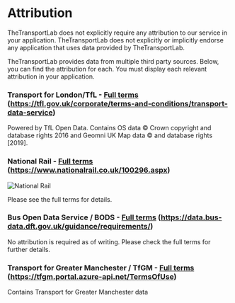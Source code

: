 # Attribution

TheTransportLab does not explicitly require any attribution to our service in your application.
TheTransportLab does not explicitly or implicitly endorse any application that uses data provided by TheTransportLab.

TheTransportLab provides data from multiple third party sources. Below, you can find the attribution for each. You must display each relevant attribution in your application.

### Transport for London/TfL - [Full terms](https://tfl.gov.uk/corporate/terms-and-conditions/transport-data-service) (https://tfl.gov.uk/corporate/terms-and-conditions/transport-data-service)

Powered by TfL Open Data. Contains OS data © Crown copyright and database rights 2016 and Geomni UK Map data © and database rights [2019].

### National Rail - [Full terms](https://www.nationalrail.co.uk/100296.aspx) (https://www.nationalrail.co.uk/100296.aspx)

![National Rail](https://alftwhpdiqjfdsrhjfnk.supabase.co/storage/v1/object/sign/EmailAssets/NRE_Powered_logo.jpg?token=eyJhbGciOiJIUzI1NiIsInR5cCI6IkpXVCJ9.eyJ1cmwiOiJFbWFpbEFzc2V0cy9OUkVfUG93ZXJlZF9sb2dvLmpwZyIsImlhdCI6MTYyNDExNzM0MSwiZXhwIjoxOTM5NDc3MzQxfQ.B-07_ZVLCFnp0R_w-LQaoc_FGzezerVOU81RNYA8A_Q)

Please see the full terms for details.

### Bus Open Data Service / BODS - [Full terms](https://data.bus-data.dft.gov.uk/guidance/requirements/) (https://data.bus-data.dft.gov.uk/guidance/requirements/)

No attribution is required as of writing. Please check the full terms for further details.

### Transport for Greater Manchester / TfGM - [Full terms](https://tfgm.portal.azure-api.net/TermsOfUse) (https://tfgm.portal.azure-api.net/TermsOfUse)

Contains Transport for Greater Manchester data
